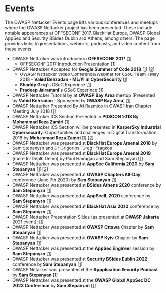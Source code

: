 # Events
The OWASP Nettacker Events page lists various conferences and meetups where the OWASP Nettacker project has been presented. These include notable appearances at OFFSECONF 2017, BlackHat Europe, OWASP Global AppSec and Security BSides Dublin and Athens, among others. The page provides links to presentations, webinars, podcasts, and video content from these events:


* OWASP Nettacker was introduced in **OFFSECONF 2017** [[1](https://groups.google.com/forum/#!topic/owasp-nettacker/3gscDww2sf4)]
  * OFFSECONF 2017 Introduction Presentation [[1](https://drive.google.com/file/d/1Ox1xpvncPgSZPaFjvTQvkOwxP3to7Rqk/view?usp=sharing)]
* OWASP Nettacker Accepted for **Google Summer of Code 2018** [[1](https://www.owasp.org/index.php/GSOC2018_Ideas)] [[2](https://summerofcode.withgoogle.com/organizations/6664778743808000/)]
  * OWASP Nettacker Video Conference/Webinar for GSoC Team 1 May 2018 - **Vahid Behzadan - ML/AI in CyberSecurity** [[1](https://www.youtube.com/watch?v=7RQH8oECSyg)]
  * **Shaddy Garg**'s GSoC Experince [[1](https://medium.com/@shaddygarg/google-summer-of-code-final-submission-12eb98993ba8)]
  * **Pradeep Jairamani**'s GSoC Experince [[1](https://medium.com/@pradeepjairamani/google-summer-of-code-final-submission-7a498856c914)]
* OWASP Nettacker Tutorial by at **OWASP Bay Area** meetup (Presented by **Vahid Behzadan** - Sponsered by **OWASP Bay Area**) [[1](https://www.youtube.com/watch?v=4pu4hJMk6m8)]
* OWASP Nettacker Presented By Ali Razmjoo in OWASP Iran Chapter Meeting July 2018 [[1](https://www.owasp.org/index.php/Iran#tab=Past_Events)]
* OWASP Nettacker ICS Section Presented in **P0SCON 2018 By Mohammad Reza Zamiri** [[1](http://www.poscon.ir/)] 
* OWASP Nettacker ICS Section will be presented in **KasperSky Industrial Cybersecurity**: Opportunities and challenges in Digital Transformation 2018 by **Mohammad Reza Zamiri** [[1](https://github.com/zdresearch/OWASP-Nettacker/tree/master/lib/payload/scanner/ics_honeypot)] [[2](https://ics.kaspersky.com/conference/)]
* OWASP Nettacker was presented at **BlackHat Europe Arsenal 2018** by Sam Stepanyan and Dr Grigorios "Greg" Fragkos
* OWASP Nettacker was presented at **BlackHat Europe Arsenal 2019** (more In-Depth Demo) by Paul Harragan and Sam Stepanyan [[1](https://www.blackhat.com/eu-19/arsenal/schedule/#owasp-nettacker-updated---more-in-depth-demo-18100)]
* OWASP Nettacker was presented at **AppSec California 2020** by **Sam Stepanyan** [[1](https://appseccalifornia2020.sched.com/event/XLtt/introducing-the-owasp-nettacker-project?iframe=no&w=100%&sidebar=yes&bg=no)] [[2](https://youtu.be/rZfCFFewfiU)]
* OWASP Nettacker was presented at **OWASP Chapters All-Day** conference (June 7th 2020) by **Sam Stepanyan** [[1](https://youtu.be/-klGZ7AaMc4)]
* OWASP Nettacker was presented at **BSides Athens 2020** conference by **Sam Stepanyan** [[1](https://youtu.be/vNNDC_ScxCA)]
* OWASP Nettacker was presented at **AppSecIL 2020** conference by **Sam Stepanyan**  [[1](https://appsecil2020.sched.com/event/fF7u/using-owasp-nettacker-for-recon-and-vulnerability-scanning)]
* OWASP Nettacker was presented at **BlackHat Asia 2020** conference by **Sam Stepanyan** [[1](https://www.blackhat.com/asia-20/arsenal/schedule/#owasp-nettacker-19079)]
* OWASP Nettacker Presentation Slides (as presented at **OWASP Jakarta** 2021 event): [[1](https://speakerdeck.com/samstepanyanowasp/using-owasp-nettacker-project-for-recon-and-vulnerability-scanning)]
* OWASP Nettacker was presented at **OWASP Ottawa** Chapter by **Sam Stepanyan** [[1](https://www.youtube.com/watch?v=HvXPcByShgI)]
* OWASP Nettacker was presented at **OWASP Kyiv** Chapter by **Sam Stepanyan** [[1](https://www.youtube.com/watch?v=KrwQlgeZn7I)]
* OWASP Nettacker was presented at the **AppSec Engineer** session by **Sam Stepanyan** [[1](https://www.youtube.com/watch?v=eXzIPuTtqAQ)]
* OWASP Nettacker was presented at **Security BSides Dublin 2022** conference by **Sam Stepanyan** [[1](https://www.youtube.com/watch?v=GcRFkZEaWqI)]
* OWASP Netacker was presented et the **Appplication Security Podcast** by **Sam Stepanyan** [[1](https://www.youtube.com/watch?v=tqZ8Lmucujw)]
* OWASP Nettacker was presented at the **OWASP Global AppSec DC 2023 Conference** by **Sam Stepanyan** [[1](https://www.youtube.com/watch?v=yZxjBme029A)] 
